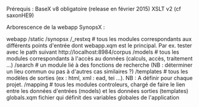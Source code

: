 Prérequis : 
BaseX v8 obligatoire (release en février 2015)
XSLT v2 (cf saxonHE9) 

Arborescence de la webapp SynopsX :

webapp
    /static
    /synopsx
        /_restxq        # tous les modules correspondants aux différents points d'entrée dont webapp.xqm est le principal. Par ex. tester avec le path suivant http://localhost:8984/corpus 
        /models         # tous les modules correspondants à l'accès au données (calculs, accès, traitement ...)
        /search         # un module lié à des fonctions de recherche (NB : déterminer un lieu commun ou pas à d'autres cas similaires ?)
        /templates      # tous les modèles de sorties (ex : html, xml : ead, tei ...). NB : A définir pour chaque projet.
        /mapping        # tous les modules controleurs, chargé de faire le lien entre les données d'entrées (models) et les données sorties (templates)
 globals.xqm            fichier qui définit des variables globales de l'application
